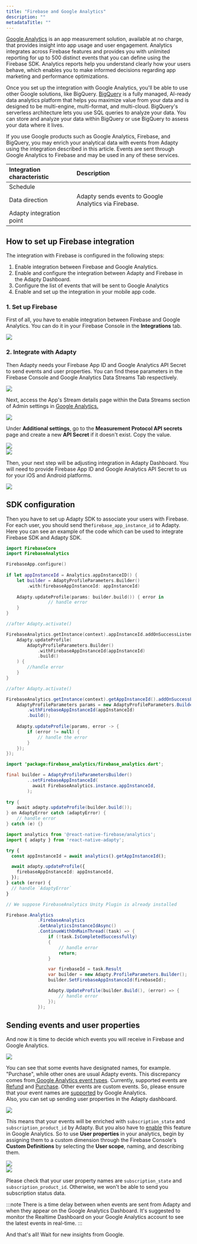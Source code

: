 ```yaml
---
title: "Firebase and Google Analytics"
description: ""
metadataTitle: ""
---
```


[Google Analytics](https://firebase.google.com/docs/analytics) is an app measurement solution, available at no charge, that provides insight into app usage and user engagement. Analytics integrates across Firebase features and provides you with unlimited reporting for up to 500 distinct events that you can define using the Firebase SDK. Analytics reports help you understand clearly how your users behave, which enables you to make informed decisions regarding app marketing and performance optimizations.

Once you set up the integration with Google Analytics, you'll be able to use other Google solutions, like BigQuery. [BigQuery](https://cloud.google.com/bigquery) is a fully managed, AI-ready data analytics platform that helps you maximize value from your data and is designed to be multi-engine, multi-format, and multi-cloud. BigQuery's serverless architecture lets you use SQL queries to analyze your data. You can store and analyze your data within BigQuery or use BigQuery to assess your data where it lives.

If you use Google products such as Google Analytics, Firebase, and BigQuery, you may enrich your analytical data with events from Adapty using the integration described in this article. Events are sent through Google Analytics to Firebase and may be used in any of these services.

| Integration characteristic | Description                                           |
| :------------------------- | :---------------------------------------------------- |
| Schedule                   |                                                       |
| Data direction             | Adapty sends events to Google Analytics via Firebase. |
| Adapty integration point   |                                                       |

## How to set up Firebase integration

The integration with Firebase is configured in the following steps:

1. Enable integration between Firebase and Google Analytics.
2. Enable and configure the integration between Adapty and Firebase in the Adapty Dashboard.
3. Configure the list of events that will be sent to Google Analytics
4. Enable and set up the integration in your mobile app code.

### 1\. Set up Firebase

First of all, you have to enable integration between Firebase and Google Analytics. You can do it in your Firebase Console in the **Integrations** tab.


<div style={{ textAlign: 'center' }}>
  <img 
    src="https://files.readme.io/6cb7dfe-google_analytics.png" 
    style={{ width: '700px', border: '1px solid grey' }}
  />
</div>





### 2\. Integrate with Adapty

Then Adapty needs your Firebase App ID and Google Analytics API Secret to send events and user properties. You can find these parameters in the Firebase Console and Google Analytics Data Streams Tab respectively.


<div style={{ textAlign: 'center' }}>
  <img 
    src="https://files.readme.io/14d8224-CleanShot_2023-08-21_at_12.14.182x.png" 
    style={{ width: '700px', border: '1px solid grey' }}
  />
</div>





Next, access the App's Stream details page within the Data Streams section of Admin settings in [Google Analytics.](https://analytics.google.com/analytics/web/#/)


<div style={{ textAlign: 'center' }}>
  <img 
    src="https://files.readme.io/b26ae6a-CleanShot_2023-08-21_at_12.28.482x.png" 
    style={{ width: '700px', border: '1px solid grey' }}
  />
</div>





Under **Additional settings**, go to the **Measurement Protocol API secrets** page and create a new **API Secret** if it doesn't exist. Copy the value.


<div style={{ textAlign: 'center' }}>
  <img 
    src="https://files.readme.io/7404bde-CleanShot_2023-08-21_at_12.33.242x.png" 
    style={{ width: '700px', border: '1px solid grey' }}
  />
</div>






<div style={{ textAlign: 'center' }}>
  <img 
    src="https://files.readme.io/0266112-CleanShot_2023-08-21_at_12.34.442x.png" 
    style={{ width: '700px', border: '1px solid grey' }}
  />
</div>





Then, your next step will be adjusting integration in Adapty Dashboard. You will need to provide Firebase App ID and Google Analytics API Secret to us for your iOS and Android platforms.


<div style={{ textAlign: 'center' }}>
  <img 
    src="https://files.readme.io/4eaae3f-CleanShot_2023-08-21_at_12.35.312x.png" 
    style={{ width: '700px', border: '1px solid grey' }}
  />
</div>





## SDK configuration

Then you have to set up Adapty SDK to associate your users with Firebase. For each user, you should send the`firebase_app_instance_id` to Adapty. Here you can see an example of the code which can be used to integrate Firebase SDK and Adapty SDK.

```swift title="iOS (Swift)"
import FirebaseCore
import FirebaseAnalytics

FirebaseApp.configure()
        
if let appInstanceId = Analytics.appInstanceID() {            
    let builder = AdaptyProfileParameters.Builder()
        .with(firebaseAppInstanceId: appInstanceId)
            
    Adapty.updateProfile(params: builder.build()) { error in
                // handle error
    }
}
```
```kotlin title="Android (Kotlin)"
//after Adapty.activate()

FirebaseAnalytics.getInstance(context).appInstanceId.addOnSuccessListener { appInstanceId ->
    Adapty.updateProfile(
        AdaptyProfileParameters.Builder()
            .withFirebaseAppInstanceId(appInstanceId)
            .build()
    ) {
        //handle error
    }
}
```
```java title="Java"
//after Adapty.activate()

FirebaseAnalytics.getInstance(context).getAppInstanceId().addOnSuccessListener(appInstanceId -> {
    AdaptyProfileParameters params = new AdaptyProfileParameters.Builder()
        .withFirebaseAppInstanceId(appInstanceId)
        .build();
    
    Adapty.updateProfile(params, error -> {
        if (error != null) {
            // handle the error
        }
    });
});
```
```java title="Flutter (Dart)"
import 'package:firebase_analytics/firebase_analytics.dart';

final builder = AdaptyProfileParametersBuilder()
        ..setFirebaseAppInstanceId(
          await FirebaseAnalytics.instance.appInstanceId,
        );
        
try {
    await adapty.updateProfile(builder.build());
} on AdaptyError catch (adaptyError) {
    // handle error
} catch (e) {}
```
```typescript title="React Native (TS)"
import analytics from '@react-native-firebase/analytics';
import { adapty } from 'react-native-adapty';

try {
  const appInstanceId = await analytics().getAppInstanceId();

  await adapty.updateProfile({
    firebaseAppInstanceId: appInstanceId,
  });
} catch (error) {
  // handle `AdaptyError`
}
```
```csharp title="Unity (C#)"
// We suppose FirebaseAnalytics Unity Plugin is already installed

Firebase.Analytics
            .FirebaseAnalytics
            .GetAnalyticsInstanceIdAsync()
            .ContinueWithOnMainThread((task) => {
                if (!task.IsCompletedSuccessfully)
                {
                    // handle error
                    return;
                }

                var firebaseId = task.Result
                var builder = new Adapty.ProfileParameters.Builder();
                builder.SetFirebaseAppInstanceId(firebaseId);

                Adapty.UpdateProfile(builder.Build(), (error) => {
                    // handle error
                });
            });
```

## Sending events and user properties

And now it is time to decide which events you will receive in Firebase and Google Analytics.


<div style={{ textAlign: 'center' }}>
  <img 
    src="https://files.readme.io/7923397-set_up_events_names.png" 
    style={{ width: '700px', border: '1px solid grey' }}
  />
</div>





You can see that some events have designated names, for example. "Purchase", while other ones are usual Adapty events. This discrepancy comes from[ Google Analytics event types](https://developers.google.com/analytics/devguides/collection/protocol/ga4/reference/events). Currently, supported events are [Refund](https://developers.google.com/analytics/devguides/collection/protocol/ga4/reference/events#refund%22%3ERefund) and  [Purchase](https://developers.google.com/analytics/devguides/collection/protocol/ga4/reference/events#purchase%22%3EPurchase). Other events are custom events. So, please ensure that your event names are [supported](https://developers.google.com/analytics/devguides/collection/protocol/ga4/sending-events?client_type=firebase#limitations%22%3E)  by Google Analytics.  
Also, you can set up sending user properties in the Adapty dashboard. 


<div style={{ textAlign: 'center' }}>
  <img 
    src="https://files.readme.io/e053006-CleanShot_2023-08-21_at_12.50.162x.png" 
    style={{ width: '700px', border: '1px solid grey' }}
  />
</div>





This means that your events will be enriched with `subscription_state` and `subscription_product_id` by Adapty. But you also have to [enable](https://support.google.com/analytics/answer/10075209?hl=en) this feature in Google Analytics. So to use **User properties** in your analytics, begin by assigning them to a custom dimension through the Firebase Console's **Custom Definitions** by selecting the **User scope**, naming, and describing them.


<div style={{ textAlign: 'center' }}>
  <img 
    src="https://files.readme.io/1962ef1-CleanShot_2023-08-21_at_12.48.222x.png" 
    style={{ width: '700px', border: '1px solid grey' }}
  />
</div>






<div style={{ textAlign: 'center' }}>
  <img 
    src="https://files.readme.io/2425cc0-CleanShot_2023-08-21_at_12.52.532x.png" 
    style={{ width: '700px', border: '1px solid grey' }}
  />
</div>





 Please check that your user property names are `subscription_state` and `subscription_product_id`. Otherwise, we won't be able to send you subscription status data. 

:::note
There is a time delay between when events are sent from Adapty and when they appear on the Google Analytics Dashboard. It's suggested to monitor the Realtime Dashboard on your Google Analytics account to see the latest events in real-time.
:::

And that's all! Wait for new insights from Google.